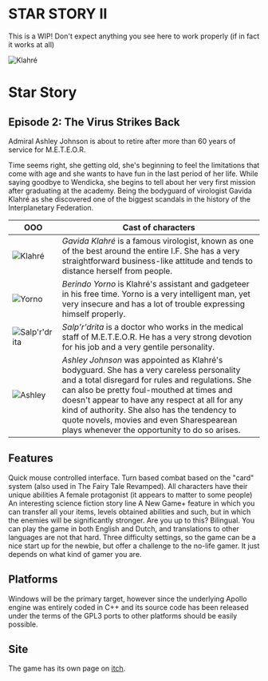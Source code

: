 # STAR STORY II

This is a WIP!
Don't expect anything you see here to work properly (if in fact it works at all)


![Klahré](https://user-images.githubusercontent.com/11202073/134805392-6985de40-15d0-46ef-a5e4-39895da50d0c.png)


# Star Story
## Episode 2: The Virus Strikes Back

Admiral Ashley Johnson is about to retire after more than 60 years of service for M.E.T.E.O.R. 

Time seems right, she getting old, she's beginning to feel the limitations that come with age and she wants to have fun in the last period of her life. While saying goodbye to Wendicka, she begins to tell about her very first mission after graduating at the academy. Being the bodyguard of virologist Gavida Klahré as she discovered one of the biggest scandals in the history of the Interplanetary Federation. 



OOO | Cast of characters 
---|---
![Klahré](https://user-images.githubusercontent.com/11202073/134805392-6985de40-15d0-46ef-a5e4-39895da50d0c.png) | *Gavida Klahré* is a famous virologist, known as one of the best around the entire I.F. She has a very straightforward business-like attitude and tends to distance herself from people.
![Yorno](https://user-images.githubusercontent.com/11202073/134805395-8f541350-6239-4c90-a98a-79b68f6460f7.png) | *Berindo Yorno* is Klahré's assistant and gadgeteer in his free time. Yorno is a very intelligent man, yet very insecure and has a lot of trouble expressing himself properly.
![Salp'r'drita](https://user-images.githubusercontent.com/11202073/134805393-4e31c0e9-667e-4d59-8831-aa93d539d8e4.png) | *Salp'r'drita* is a doctor who works in the medical staff of M.E.T.E.O.R. He has a very strong devotion for his job and a very gentile personality. 
![Ashley](https://user-images.githubusercontent.com/11202073/134805394-9a3be218-b3b3-41b9-ba44-036ac1453ef1.png) | *Ashley Johnson* was appointed as Klahré's bodyguard. She has a very careless personality and a total disregard for rules and regulations. She can also be pretty foul-mouthed at times and doesn't appear to have any respect at all for any kind of authority. She also has the tendency to quote novels, movies and even Sharespearean plays whenever the opportunity to do so arises.




## Features
Quick mouse controlled interface.
Turn based combat based on the "card" system (also used in The Fairy Tale Revamped).
All characters have their unique abilities
A female protagonist (it appears to matter to some people)
An interesting science fiction story line
A New Game+ feature in which you can transfer all your items, levels obtained abilities and such, but in which the enemies will be significantly stronger. Are you up to this?
Bilingual. You can play the game in both English and Dutch, and translations to other languages are not that hard.
Three difficulty settings, so the game can be a nice start up for the newbie, but offer a challenge to the no-life gamer. It just depends on what kind of gamer you are.


## Platforms
Windows will be the primary target, however since the underlying Apollo engine was entirely coded in C++ and its source code has been released under the terms of the GPL3 ports to other platforms should be easily possible.

## Site

The game has its own page on [itch](https://phantasar-productions.itch.io/star-story-ii).

